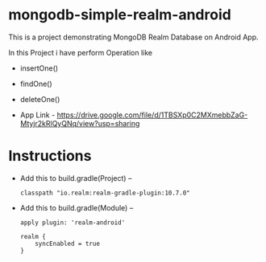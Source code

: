 # mongodb-simple-realm-android
This is a project demonstrating MongoDB Realm Database on Android App.

In this Project i have perform Operation like
- insertOne()
- findOne()
- deleteOne()

- App Link - https://drive.google.com/file/d/1TBSXp0C2MXmebbZaG-Mtyjr2kRlQyQNq/view?usp=sharing

# Instructions

- Add this to build.gradle(Project) –

      classpath "io.realm:realm-gradle-plugin:10.7.0"
    
  
- Add this to build.gradle(Module) –

      apply plugin: 'realm-android'

      realm {
          syncEnabled = true
      }
